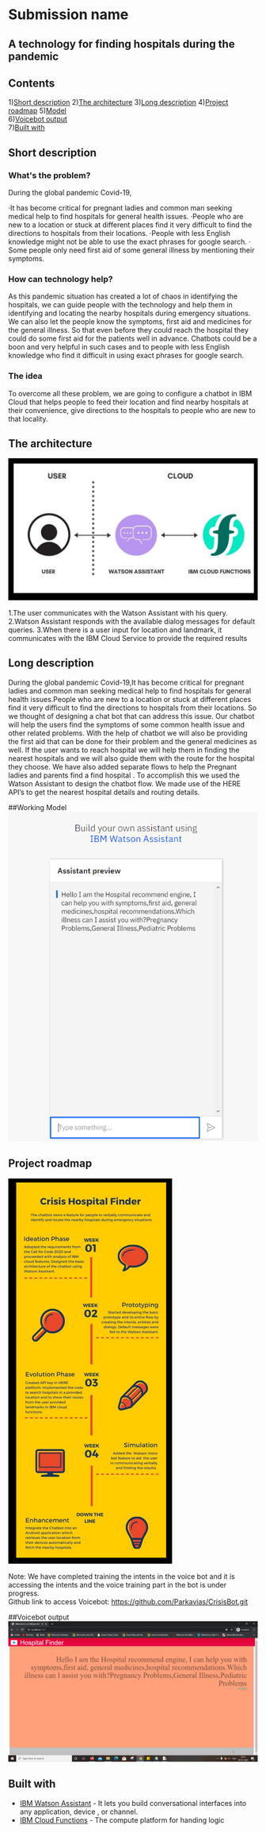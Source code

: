 # Submission name

<h2>A technology for finding hospitals during the pandemic</h2>

## Contents

1)[Short description](#short-description)
2)[The architecture](#the-architecture)
3)[Long description](#long-description)
4)[Project roadmap](#project-roadmap)
5)[Model](#model)<br/>
6)[Voicebot output](#Output)<br/>
7)[Built with](#built-with)


## Short description

### What's the problem?

During the global pandemic Covid-19,

·It has become critical for pregnant ladies and common man seeking medical help to find hospitals for general health issues.
·People who are new to a location or stuck at different places find it very difficult to find the directions to hospitals from their locations.
·People with less English knowledge might not be able to use the exact phrases for google search.
· Some people only need first aid of some general illness by mentioning their symptoms.

### How can technology help?

As this pandemic situation has created a lot of chaos in identifying the hospitals, we can guide people with the technology and help them in identifying and locating the nearby hospitals during emergency situations. We can also let the people know the symptoms, first aid and medicines for the general illness. So that even before they could reach the hospital they could do some first aid for the patients well in advance. Chatbots could be a boon and very helpful in such cases and to people with less English knowledge who find it difficult in using exact phrases for google search. 

### The idea

To overcome all these problem, we are going to configure a chatbot in IBM Cloud that helps people to feed their location and find nearby hospitals at their convenience, give directions to the hospitals to people who are new to that locality.


## The architecture
![Architecture](watsonarchitecture.png)

1.The user communicates with the Watson Assistant with his query.
2.Watson Assistant responds with the available dialog messages for default queries.
3.When there is a user input for location and landmark, it communicates with the IBM Cloud Service to provide the required results

## Long description

During the global pandemic Covid-19,It has become critical for pregnant ladies and common man seeking medical help to find hospitals for general health issues.People who are new to a location or stuck at different places find it very difficult to find the directions to hospitals from their locations. So we thought of designing a chat bot that can address this issue. Our chatbot will help the users find the symptoms of some common health issue and other related problems. With the help of chatbot we will also be providing the first aid that can be done for their problem and the general medicines as well. If the user wants to reach hospital we will help them in finding the nearest hospitals and we will also guide them with the route for the hospital they choose. We have also added separate flows to help the Pregnant ladies and parents find a find hospital . To accomplish this we used the Watson Assistant to design the chatbot flow.  We made use of the HERE API’s to get the nearest hospital details and routing details. 

##Working Model
![model](workingmodel.png)


## Project roadmap

![Roadmap](roadmap.jpg)

Note:
 We have completed training the intents in the voice bot and it is accessing the intents and the voice training part in the bot is under progress.<br/>
Github link to access Voicebot:
https://github.com/Parkavias/CrisisBot.git

##Voicebot output
![Output](sample_output.png)

## Built with

* [IBM Watson Assistant](https://https://cloud.ibm.com/catalog?search=watson%20assistant#search_results) - It lets you build conversational interfaces into any application, device , or channel.
* [IBM Cloud Functions](https://cloud.ibm.com/catalog?search=cloud%20functions#search_results) - The compute platform for handing logic





